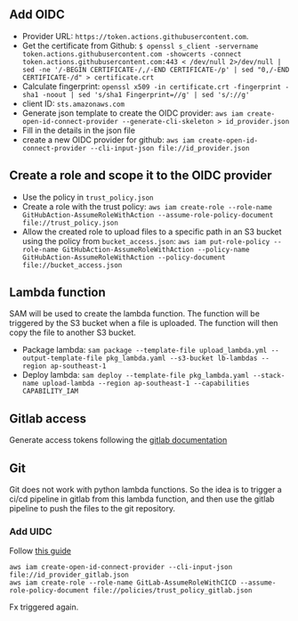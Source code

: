 ## Add OIDC
- Provider URL: `https://token.actions.githubusercontent.com`.
- Get the certificate from Github: `$ openssl s_client -servername token.actions.githubusercontent.com -showcerts -connect token.actions.githubusercontent.com:443 < /dev/null 2>/dev/null | sed -ne '/-BEGIN CERTIFICATE-/,/-END CERTIFICATE-/p' | sed "0,/-END CERTIFICATE-/d" > certificate.crt`
- Calculate fingerprint: `openssl x509 -in certificate.crt -fingerprint -sha1 -noout | sed 's/sha1 Fingerprint=//g' | sed 's/://g'`
- client ID: `sts.amazonaws.com`
- Generate json template to create the OIDC provider: `aws iam create-open-id-connect-provider --generate-cli-skeleton > id_provider.json`
- Fill in the details in the json file
- create a new OIDC provider for github: `aws iam create-open-id-connect-provider --cli-input-json file://id_provider.json`
## Create a role and scope it to the OIDC provider
- Use the policy in `trust_policy.json`
- Create a role with the trust policy: `aws iam create-role --role-name GitHubAction-AssumeRoleWithAction --assume-role-policy-document file://trust_policy.json`
- Allow the created role to upload files to a specific path in an S3 bucket using the policy from `bucket_access.json`: `aws iam put-role-policy --role-name GitHubAction-AssumeRoleWithAction --policy-name GitHubAction-AssumeRoleWithAction --policy-document file://bucket_access.json`

## Lambda function
SAM will be used to create the lambda function. The function will be triggered by the S3 bucket when a file is uploaded. The function will then copy the file to another S3 bucket.
- Package lambda: `sam package --template-file upload_lambda.yml --output-template-file pkg_lambda.yaml --s3-bucket lb-lambdas --region ap-southeast-1`
- Deploy lambda: `sam deploy --template-file pkg_lambda.yaml --stack-name upload-lambda --region ap-southeast-1 --capabilities CAPABILITY_IAM`
## Gitlab access
Generate access tokens following the [gitlab documentation](https://docs.gitlab.com/ee/user/profile/personal_access_tokens.html)
## Git
Git does not work with python lambda functions. So the idea is to trigger a ci/cd pipeline in gitlab from this lambda function, and then use the gitlab pipeline to push the files to the git repository.
### Add UIDC
Follow [this guide](https://docs.gitlab.com/ee/ci/cloud_services/aws/)
```shell
aws iam create-open-id-connect-provider --cli-input-json file://id_provider_gitlab.json
aws iam create-role --role-name GitLab-AssumeRoleWithCICD --assume-role-policy-document file://policies/trust_policy_gitlab.json
```

Fx triggered again.